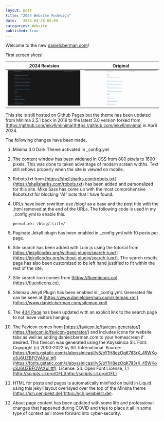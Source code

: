 ```yaml
---
layout: post
title: "2024 Website Redesign"
date:   2024-04-28 08:00
categories: Website
published: true
---
```


Welcome to the new [danielcberman.com](https://www.danielcberman.com)!

First screen shots!

| 2024 Revision            |  Original                |
:-------------------------:|:-------------------------:
![](/assets/2024-new-danielcberman-com.png)  | ![](/assets/2023-old-danielcberman-com.png)  | 

This site is still hosted on Github Pages but the theme has been updated from Minima 2.5.1 back in 2019 to the latest 3.0 version forked from [https://github.com/jekyll/minima](https://github.com/jekyll/minima) in April 2024.

The following changes have been made,

1. Minima 3.0 Dark Theme activated in _config.yml
2. The content window has been widened in CSS from 800 pixels to 1600 pixels. This was done to taken advantage of modern screen widths. Text still reflows properly when the site is viewed on mobile.
3. Robots.txt from [https://shellsharks.com/robots.txt](https://shellsharks.com/robots.txt) has been added and personalized for this site. Mike Sass has come up with the most comprohensive Robots.txt for blocking "AI" bots that I have found.
4. URLs have been rewritten use /blog/ as a base and the post title with the .html removed at the end of the URLs. The following code is used in my _config.yml to enable this.

   ~~~~~~~~
   permalink: /blog/:title/
   ~~~~~~~~
6. Paginate Jekyll plugin  has been enabled in _config.yml with 10 posts per page.
7. Site search has been added with Lunr.js using the tutorial from [https://jekyllcodex.org/without-plugin/search-lunr/](https://jekyllcodex.org/without-plugin/search-lunr/). The search results page has also been customized to be left hand justified to fit within the rest of the site.
8. Site search icon comes from [https://fluenticons.co](https://fluenticons.co).
9. Sitemap Jekyll Plugin has been enabled in _config.yml. Generated file can be seen at [https://www.danielcberman.com/sitemap.xml](https://www.danielcberman.com/sitemap.xml)
10. The [404 Page](https://www.danielcberman.com/404.html) has been updated with an explicit link to the search page to not leave visitors hanging. 
11. The Favicon comes from [https://favicon.io/favicon-generator/](https://favicon.io/favicon-generator/) and includes icons for website tabs as well as adding danielcberman.com to your homescreen if desired. This favicon was generated using the Abyssinica SIL Font. Copyright (c) 2000-2022 by SIL International. Source: [https://fonts.gstatic.com/s/abyssinicasil/v5/oY1H8ezOqK7iI3rK_45WKoc8J6UZBFOVAXuI.ttf](https://fonts.gstatic.com/s/abyssinicasil/v5/oY1H8ezOqK7iI3rK_45WKoc8J6UZBFOVAXuI.ttf). License: SIL Open Font License, 1.1 [http://scripts.sil.org/OFL](http://scripts.sil.org/OFL)
12. HTML for posts and pages is automatically minified on build in Liquid using this jekyll layout overlayed over the top of the Minima theme  [https://jch.penibelst.de](https://jch.penibelst.de).
13. About page content has been updated with some life and professional changes that happened during COVID and tries to place it all in some type of context as I move forward into cyber-security.
